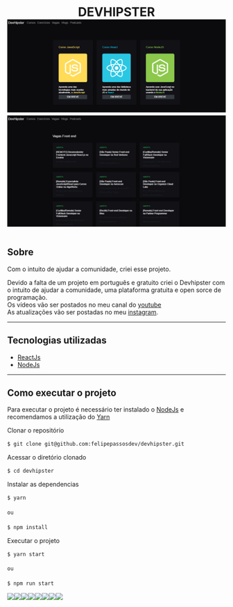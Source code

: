 <h1 align="center">
DEVHIPSTER

 <img src="./public/dh1.png">
 <img src="./public/dh2.png">
<h1>

## Sobre

Com o intuito de ajudar a comunidade, criei esse projeto. 

Devido a falta de um projeto em português e gratuito criei o Devhipster com o intuito de ajudar a comunidade, uma plataforma gratuita e open sorce de programação.</br>
Os vídeos vão ser postados no meu canal do [youtube](https://www.youtube.com/channel/UCdkEqWvQ05cNpI0wlRMyNWw)</br>
As atualizações vão ser postadas no meu [instagram](https://www.instagram.com/felipepassosdev/?hl=pt-br). 

---

## Tecnologias utilizadas

- [ReactJs](https://pt-br.reactjs.org/)
- [NodeJs](https://nodejs.org/en/)

---

## Como executar o projeto

Para executar o projeto é necessário ter instalado o [NodeJs](https://nodejs.org/en/) e recomendamos a utilização do [Yarn](https://classic.yarnpkg.com/pt-BR/docs/install/)

Clonar o repositório
```bash
$ git clone git@github.com:felipepassosdev/devhipster.git
```
Acessar o diretório clonado
```bash
$ cd devhipster
```
Instalar as dependencias
```bash
$ yarn

ou

$ npm install
```
Executar o projeto
```bash
$ yarn start

ou

$ npm run start
```

[![](https://sourcerer.io/fame/felipepassosdev/felipepassosdev/devhipster/images/0)](https://sourcerer.io/fame/felipepassosdev/felipepassosdev/devhipster/links/0)[![](https://sourcerer.io/fame/felipepassosdev/felipepassosdev/devhipster/images/1)](https://sourcerer.io/fame/felipepassosdev/felipepassosdev/devhipster/links/1)[![](https://sourcerer.io/fame/felipepassosdev/felipepassosdev/devhipster/images/2)](https://sourcerer.io/fame/felipepassosdev/felipepassosdev/devhipster/links/2)[![](https://sourcerer.io/fame/felipepassosdev/felipepassosdev/devhipster/images/3)](https://sourcerer.io/fame/felipepassosdev/felipepassosdev/devhipster/links/3)[![](https://sourcerer.io/fame/felipepassosdev/felipepassosdev/devhipster/images/4)](https://sourcerer.io/fame/felipepassosdev/felipepassosdev/devhipster/links/4)[![](https://sourcerer.io/fame/felipepassosdev/felipepassosdev/devhipster/images/5)](https://sourcerer.io/fame/felipepassosdev/felipepassosdev/devhipster/links/5)[![](https://sourcerer.io/fame/felipepassosdev/felipepassosdev/devhipster/images/6)](https://sourcerer.io/fame/felipepassosdev/felipepassosdev/devhipster/links/6)[![](https://sourcerer.io/fame/felipepassosdev/felipepassosdev/devhipster/images/7)](https://sourcerer.io/fame/felipepassosdev/felipepassosdev/devhipster/links/7)
